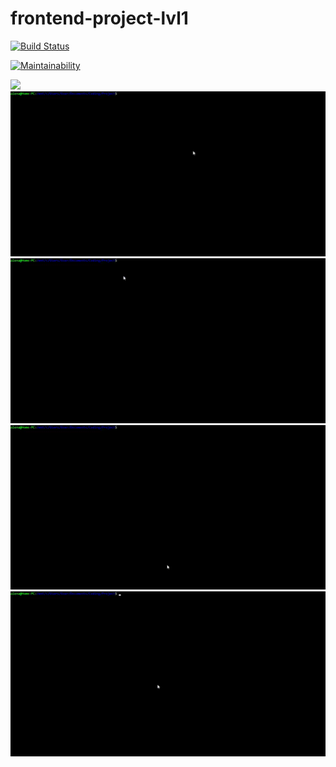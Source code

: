 # frontend-project-lvl1

[![Build Status](https://travis-ci.org/DeeRi/frontend-project-lvl1.svg?branch=master)](https://travis-ci.org/DeeRi/frontend-project-lvl1)

[![Maintainability](https://api.codeclimate.com/v1/badges/a99a88d28ad37a79dbf6/maintainability)](https://codeclimate.com/github/codeclimate/codeclimate/maintainability)

![](/gif-files/example-of-working.gif)
![](/gif-files/example-of-working1.gif)
![](/gif-files/example-of-working2.gif)
![](/gif-files/example-of-working3.gif)
![](/gif-files/example-of-working4.gif)
